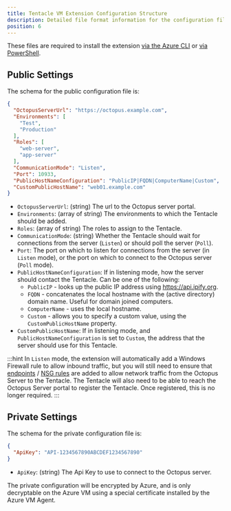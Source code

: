 ```yaml
---
title: Tentacle VM Extension Configuration Structure
description: Detailed file format information for the configuration files required for the Azure Tentacle VM Extension
position: 6
---
```


These files are required to install the extension [via the Azure CLI](via-the-azure-cli.md) or [via PowerShell](via-powershell.md).

## Public Settings

The schema for the public configuration file is:

```json
{
  "OctopusServerUrl": "https://octopus.example.com",
  "Environments": [
    "Test",
    "Production"
  ],
  "Roles": [
    "web-server",
    "app-server"
  ],
  "CommunicationMode": "Listen",
  "Port": 10933,
  "PublicHostNameConfiguration": "PublicIP|FQDN|ComputerName|Custom",
  "CustomPublicHostName": "web01.example.com"
}

```

* `OctopusServerUrl`: (string) The url to the Octopus server portal.
* `Environments`: (array of string) The environments to which the Tentacle should be added.
* `Roles`: (array of string) The roles to assign to the Tentacle.
* `CommunicationMode`: (string) Whether the Tentacle should wait for connections from the server (`Listen`) or should poll the server (`Poll`).
* `Port`: The port on which to listen for connections from the server (in `Listen` mode), or the port on which to connect to the Octopus server (`Poll` mode).
* `PublicHostNameConfiguration`: If in listening mode, how the server should contact the Tentacle. Can be one of the following:
  * `PublicIP` - looks up the public IP address using <https://api.ipify.org>.
  * `FQDN` - concatenates the local hostname with the (active directory) domain name. Useful for domain joined computers.
  * `ComputerName` - uses the local hostname.
  * `Custom` - allows you to specify a custom value, using the `CustomPublicHostName` property.
* `CustomPublicHostName`: If in listening mode, and `PublicHostNameConfiguration` is set to `Custom`, the address that the server should use for this Tentacle.

:::hint
In `Listen` mode, the extension will automatically add a Windows Firewall rule to allow inbound traffic, but you will still need to ensure that [endpoints](https://docs.microsoft.com/en-us/azure/virtual-machines/windows/classic/setup-endpoints) / [NSG rules](https://docs.microsoft.com/en-us/azure/virtual-network/virtual-networks-nsg) are added to allow network traffic from the Octopus Server to the Tentacle.
The Tentacle will also need to be able to reach the Octopus Server portal to register the Tentacle. Once registered, this is no longer required.
:::

## Private Settings

The schema for the private configuration file is:

```json
{
  "ApiKey": "API-1234567890ABCDEF1234567890"
}
```

* `ApiKey`: (string) The Api Key to use to connect to the Octopus server.

The private configuration will be encrypted by Azure, and is only decryptable on the Azure VM using a special certificate installed by the Azure VM Agent.
